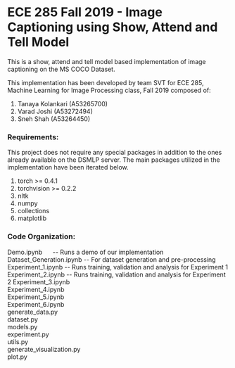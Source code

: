 # ECE 285 Fall 2019 - Image Captioning using Show, Attend and Tell Model
This is a show, attend and tell model based implementation of image captioning on the MS COCO Dataset.

This implementation has been developed by team SVT for ECE 285, Machine Learning for Image Processing class, Fall 2019 composed of:
1. Tanaya Kolankari (A53265700)
2. Varad Joshi (A53272494)
3. Sneh Shah (A53264450)

### Requirements:  

This project does not require any special packages in addition to the ones already available on the DSMLP server. The main packages utilized in the implementation have been iterated below.
1. torch >= 0.4.1
2. torchvision >= 0.2.2
3. nltk
4. numpy
5. collections
6. matplotlib

### Code Organization:

Demo.ipynb&nbsp;&nbsp;&nbsp;&nbsp;&nbsp;&nbsp;-- Runs a demo of our implementation  
Dataset_Generation.ipynb      -- For dataset generation and pre-processing  
Experiment_1.ipynb            -- Runs training, validation and analysis for Experiment 1  
Experiment_2.ipynb            -- Runs training, validation and analysis for Experiment 2
Experiment_3.ipynb  
Experiment_4.ipynb  
Experiment_5.ipynb  
Experiment_6.ipynb  
generate_data.py  
dataset.py  
models.py  
experiment.py  
utils.py  
generate_visualization.py  
plot.py  
